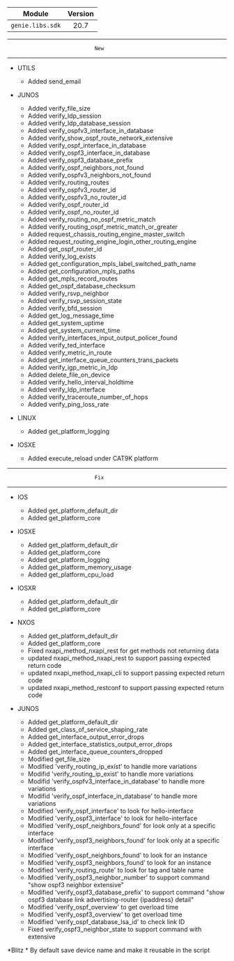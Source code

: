 
| Module                  | Version       |
| ------------------------|:-------------:|
| ``genie.libs.sdk``      |  20.7         |

--------------------------------------------------------------------------------
                                New
--------------------------------------------------------------------------------
* UTILS
    * Added send_email

* JUNOS
    * Added verify_file_size
    * Added verify_ldp_session
    * Added verify_ldp_database_session
    * Added verify_ospfv3_interface_in_database
    * Added verify_show_ospf_route_network_extensive
    * Added verify_ospf_interface_in_database
    * Added verify_ospf3_interface_in_database
    * Added verify_ospf3_database_prefix
    * Added verify_ospf_neighbors_not_found
    * Added verify_ospfv3_neighbors_not_found
    * Added verify_routing_routes
    * Added verify_ospfv3_router_id
    * Added verify_ospfv3_no_router_id
    * Added verify_ospf_router_id
    * Added verify_ospf_no_router_id
    * Added verify_routing_no_ospf_metric_match
    * Added verify_routing_ospf_metric_match_or_greater
    * Added request_chassis_routing_engine_master_switch
    * Added request_routing_engine_login_other_routing_engine
    * Added get_ospf_router_id
    * Added verify_log_exists
    * Added get_configuration_mpls_label_switched_path_name
    * Added get_configuration_mpls_paths
    * Added get_mpls_record_routes
    * Added get_ospf_database_checksum
    * Added verify_rsvp_neighbor
    * Added verify_rsvp_session_state
    * Added verify_bfd_session
    * Added get_log_message_time
    * Added get_system_uptime
    * Added get_system_current_time
    * Added verify_interfaces_input_output_policer_found
    * Added verify_ted_interface
    * Added verify_metric_in_route
    * Added get_interface_queue_counters_trans_packets
    * Added verify_igp_metric_in_ldp
    * Added delete_file_on_device
    * Added verify_hello_interval_holdtime
    * Added verify_ldp_interface
    * Added verify_traceroute_number_of_hops
    * Added verify_ping_loss_rate

* LINUX
    * Added get_platform_logging

* IOSXE
    * Added execute_reload under CAT9K platform

--------------------------------------------------------------------------------
                                Fix
--------------------------------------------------------------------------------
* IOS
    * Added get_platform_default_dir
    * Added get_platform_core

* IOSXE
    * Added get_platform_default_dir
    * Added get_platform_core
    * Added get_platform_logging
    * Added get_platform_memory_usage
    * Added get_platform_cpu_load

* IOSXR
    * Added get_platform_default_dir
    * Added get_platform_core

* NXOS
    * Added get_platform_default_dir
    * Added get_platform_core
    * Fixed nxapi_method_nxapi_rest for get methods not returning data
    * updated nxapi_method_nxapi_rest to support passing expected return code
    * updated nxapi_method_nxapi_cli to support passing expected return code
    * updated nxapi_method_restconf to support passing expected return code

* JUNOS
    * Added get_platform_default_dir
    * Added get_class_of_service_shaping_rate
    * Added get_interface_output_error_drops
    * Added get_interface_statistics_output_error_drops
    * Added get_interface_queue_counters_dropped
    * Modified get_file_size
    * Modified 'verify_routing_ip_exist' to handle more variations
    * Modifid 'verify_routing_ip_exist' to handle more variations
    * Modifid 'verify_ospfv3_interface_in_database' to handle more variations
    * Modifid 'verify_ospf_interface_in_database' to handle more variations
    * Modified 'verify_ospf_interface' to look for hello-interface
    * Modified 'verify_ospf3_interface' to look for hello-interface
    * Modified 'verify_ospf_neighbors_found' for look only at a specific interface
    * Modified 'verify_ospf3_neighbors_found' for look only at a specific interface
    * Modified 'verify_ospf_neighbors_found' to look for an instance
    * Modified 'verify_ospf3_neighbors_found' to look for an instance
    * Modified 'verify_routing_route' to look for tag and table name
    * Modified 'verify_ospf3_neighbor_number' to support command "show ospf3 neighbor extensive"
    * Modified 'verify_ospf3_database_prefix' to support command "show ospf3 database link advertising-router {ipaddress} detail"
    * Modified 'verify_ospf_overview' to get overload time
    * Modified 'verify_ospf3_overview' to get overload time
    * Modified 'verify_ospf_database_lsa_id' to check link ID
    * Fixed verify_ospf3_neighbor_state to support command with extensive

*Blitz
    * By default save device name and make it reusable in the script
